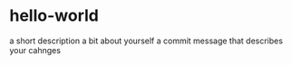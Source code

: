 # hello-world
a short description
a bit about yourself
a commit message that describes your cahnges
